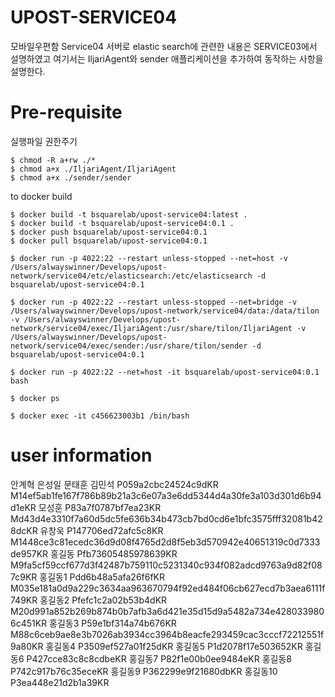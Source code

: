 # UPOST-SERVICE04
모바일우편함 Service04 서버로 elastic search에 관련한 내용은 SERVICE03에서 설명하였고 여기서는 IljariAgent와 sender 애플리케이션을 추가하여 동작하는 사항을 설명한다.

# Pre-requisite
실행파일 권한주기
```
$ chmod -R a+rw ./*
$ chmod a+x ./IljariAgent/IljariAgent 
$ chmod a+x ./sender/sender 
```

to docker build
```
$ docker build -t bsquarelab/upost-service04:latest .
$ docker build -t bsquarelab/upost-service04:0.1 .
$ docker push bsquarelab/upost-service04:0.1
$ docker pull bsquarelab/upost-service04:0.1

$ docker run -p 4022:22 --restart unless-stopped --net=host -v /Users/alwayswinner/Develops/upost-network/service04/etc/elasticsearch:/etc/elasticsearch -d bsquarelab/upost-service04:0.1

$ docker run -p 4022:22 --restart unless-stopped --net=bridge -v /Users/alwayswinner/Develops/upost-network/service04/data:/data/tilon -v /Users/alwayswinner/Develops/upost-network/service04/exec/IljariAgent:/usr/share/tilon/IljariAgent -v /Users/alwayswinner/Develops/upost-network/service04/exec/sender:/usr/share/tilon/sender -d bsquarelab/upost-service04:0.1

$ docker run -p 4022:22 --net=host -it bsquarelab/upost-service04:0.1 bash

$ docker ps

$ docker exec -it c456623003b1 /bin/bash

```

# user information
안계혁 
은성일
문태훈
김민석      P059a2cbc24524c9dKR M14ef5ab1fe167f786b89b21a3c6e07a3e6dd5344d4a30fe3a103d301d6b94d1eKR
모성훈      P83a7f0787bf7ea23KR Md43d4e3310f7a60d5dc5fe636b34b473cb7bd0cd6e1bfc3575fff32081b428dcKR
유창욱      P147706ed72afc5c8KR M1448ce3c81ecedc36d9d08f4765d2d8f5eb3d570942e40651319c0d7333de957KR
홍길동      Pfb73605485978639KR M9fa5cf59ccf677d3f42487b759110c5231340c934f082adcd9763a9d82f087c9KR
홍길동1     Pdd6b48a5afa26f6fKR M035e181a0d9a229c3634aa963670794f92ed484f06cb627ecd7b3aea6111f749KR
홍길동2     Pfefc1c2a02b53b4dKR M20d991a852b269b874b0b7afb3a6d421e35d15d9a5482a734e4280339806c451KR
홍길동3     P59e1bf314a74b676KR M88c6ceb9ae8e3b7026ab3934cc3964b8eacfe293459cac3cccf72212551f9a80KR
홍길동4     P3509ef527a01f25dKR 
홍길동5     P1d2078f17e503652KR 
홍길동6     P427cce83c8c8cdbeKR 
홍길동7     P82f1e00b0ee9484eKR 
홍길동8     P742c917b76c35eceKR 
홍길동9     P362299e9f21680dbKR 
홍길동10    P3ea448e21d2b1a39KR 


